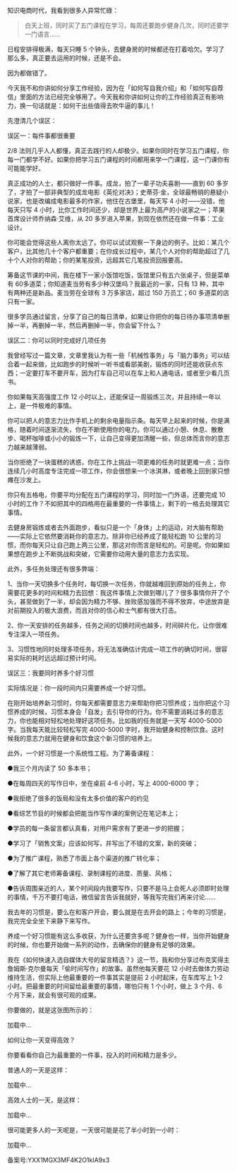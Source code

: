 知识电商时代，我看到很多人异常忙碌：

> 白天上班，同时买了五门课程在学习，每周还要跑步健身几次，同时还要学一门语言……

日程安排得极满，每天只睡 5 个钟头，去健身房的时候都还在打着哈欠。学习了那么多，真正要去运用的时候，还是不会。

因为都做错了。

今天我不和你讲如何分享工作经验，因为在「如何写自我介绍」和「如何写自荐信」里面的方法已经完全够用了。今天我和你讲如何让你的工作经验真正有影响力，换一句话就是：如何干出些值得去吹牛逼的事儿！

先澄清几个误区：

误区一：每件事都很重要

2/8 法则几乎人人都懂，真正去践行的人却极少。如果你同时在学习五门课程，你每一门都学不好。如果你把学习五门课程的时间都用来学一门课程，这一门课你有可能能学好。

真正成功的人士，都只做好一件事。成龙，拍了一辈子功夫喜剧——直到 60 多岁了，才拍了一部非典型的成龙电影《英伦对决》；史蒂芬·金，全球最畅销的悬疑小说家，也是改编成电影最多的作家，他住在古堡里，每天写 4 小时——没错，他每天只写 4 小时，比你工作时间还少，却是世界上最为高产的小说家之一；苹果首席设计师乔纳森·艾维，从 20 多岁进入苹果，到现在依然还在做一件事：工业设计。

你可能会觉得这些人离你太远了。你可以试试观察一下身边的例子。比如：某几个客户，比其他几十个客户都重要；在你成长过程中，某几个人对你的帮助超过了几十个人对你的帮助；你的某笔投资，远超其它几笔投资回报要高。

筹备这节课的中间，我在楼下一家小饭馆吃饭，饭馆里只有五六张桌子，但是菜单有 60多道菜；你知道麦当劳有多少种汉堡吗？我最近的一家，只有 13 种，其中有两种还是新品。麦当劳在全球有 3 万多家店，超过 150 万员工；60 多道菜的店只有一家。

很多学员通过留言，分享了自己的每日清单，如果让你把你的每日待办事项清单删掉一半，再删掉一半，然后再删掉一半，你会留下什么？

误区二：你可以同时完成好几项任务

我曾经写过一篇文章，文章里我认为有一些「机械性事务」与「脑力事务」可以结合着一起来做，比如跑步的时候听一听书或看部美剧，锻炼的同时还能收获点东西；一定要打车不要开车，因为打车自己可以在车上和人通电话，或者至少看几页书。

你如果每天高强度工作 12 小时以上，还能保证一周锻炼三次，并且持续一年以上，是一件极难的事情。

你可以把人的意志力比作手机上的剩余电量指示条。每天早上起来的时候，你是满格，随着时间逐渐流失，你在不断使用你的电力。你可以通过小憩、休息、散散步、喝杯咖啡或小小的锻炼一下，让自己变得更加清醒一些，但总体而言你的意志力越来越薄弱。

当你拒绝了一块蛋糕的诱惑，你在工作上挑战一项更难的任务时就更难一点；当你连续几小时高度专注完成一项工作，你会很想来一个冰淇淋，或者晚上回到家只想瘫在沙发上。

你只有五格电，你要平均分配在五门课程的学习，同时加一门外语，还要完成 10 小时的工作？不如把其中的四格用在最重要的一件事情上，剩下的一格去处理其它事情。

去健身房锻炼或者去外面跑步，看似只是一个「身体」上的运动，对大脑有帮助——实际上它依然要消耗你的意志力。除非你已经养成了能轻松跑 10 公里的习惯，而你每天只让自己跑上两三公里，那这对你而言是轻松的。可是呢。你如果如果想在跑步上不断挑战和突破，它需要你动用大量的意志力去实现。

此外，多任务处理还有很多弊端：

1、当你一天切换多个任务时，每切换一次任务，你就越难回到原始的任务上，你需要花更多的时间和精力去回想：我这件事情上次做到哪儿了？很多事情你开了个头，甚至做到了一半，却会因为精力不够、挫败感加强而不得不放弃，中途放弃是对前期投入的极大浪费，而且对你的信心和士气都有很大打击。

2、你一天安排的任务越多，任务之间的切换时间也越多，时间碎片化，让你很难专注深入一项任务。

3、习惯性地同时处理多项任务，将无法准确估计完成一项工作的确切时间，很容易实际的耗时远远超过预计时间。

误区三：我要同时养多个好习惯

实际情况是：你一段时间内只需要养成一个好习惯。

在刚开始培养新习惯时，你每天都需要意志力来帮助你把习惯养成；当你把这个习惯养成的时候，习惯本身会「自发」去引导你的行为。你不需要消耗过多的意志力，你也能相对轻松地处理好这项任务。比如我的任务就是一天写 4000-5000 字。当我每天能比较轻松写完 4000-5000 字时，我开始健身和控制饮食。这时候我的意志力就用在健身和饮食这个新习惯的培养上。

此外，一个好习惯是一个系统性工程。为了筹备课程：

●我三个月内读了 50 多本书；

●在每周四天的写作日中，坐在桌前 4-6 小时，写上 4000-6000 字；

●我拒绝了很多的饭局和没有太多价值的客户的约见

●看综艺节目的时候都会把能当作写作课的案例记在笔记本上；

●学员的每一条留言都认真看，对用户需求有了更进一步的把握；

●学习了「销售文案」应该如何写，并写出了不错的文案，新的突破；

●为了推广课程，熟悉了市面上各个渠道的推广转化率；

●了解了其它老师筹备课程、录制课程的进度、质量、风格；

●告诉周围亲近的人，某个时间段内我要写作，只要不是马上会死人必须即时处理的事情，千万不要打电话，微信留言告诉我就好，等我写完我们再来讨论……

我去年的习惯是，要么在和客户开会，要么就是在去开会的路上；今年的习惯是，我完完全全坐下来静下来写作。

养成一个好习惯能有这么多收获，为什么还要贪多呢？健身也一样，当你开始健身的时候，你也要开始做一系列的动作，去确保你的健身有足够的效果。

我在《如何快速入选自媒体大号的留言精选？》这一节，我和你分享过布克奖得主詹姆斯·克尔曼每天「偷时间写作」的故事。虽然他每天要花 12 小时去做体力劳动维持生活，但实际上他最重要的一件事其实是提前 2 小时起床，在车库写上 1-2 小时。把最重要的时间留给最重要的事情，哪怕只有 1 个小时，做上 3 个月、6 个月下来，就会有很可观的成果。

你要做的，就是这张图所示的：

加载中...

如何让你一天变得高效？

你要看看你自己为最重要的一件事，投入的时间和精力是多少。

普通人的一天是这样：

加载中...

高效人士的一天，是这样：

加载中...

很可能更多人的一天呢是，一天很可能是花了半小时到一小时：

加载中...

备案号:YXX1MGX3MF4K2O1kIA9x3